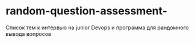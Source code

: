 # random-question-assessment-
Список тем к интервью на junior Devops и программа для рандомного вывода вопросов
